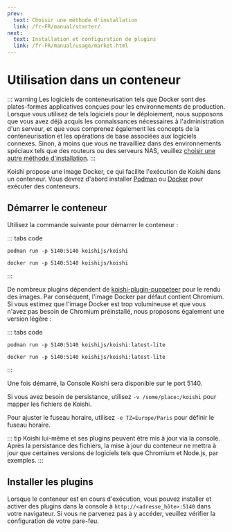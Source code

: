 ```yaml
---
prev:
  text: Choisir une méthode d'installation
  link: /fr-FR/manual/starter/
next:
  text: Installation et configuration de plugins
  link: /fr-FR/manual/usage/market.html
---
```


# Utilisation dans un conteneur

::: warning
Les logiciels de conteneurisation tels que Docker sont des plates-formes applicatives conçues pour les environnements de production. Lorsque vous utilisez de tels logiciels pour le déploiement, nous supposons que vous avez déjà acquis les connaissances nécessaires à l'administration d'un serveur, et que vous comprenez également les concepts de la conteneurisation et les opérations de base associées aux logiciels connexes. Sinon, à moins que vous ne travailliez dans des environnements spéciaux tels que des routeurs ou des serveurs NAS, veuillez [choisir une autre méthode d'installation](./index.md).
:::

Koishi propose une image Docker, ce qui facilite l'exécution de Koishi dans un conteneur. Vous devrez d'abord installer [Podman](https://podman.io) ou [Docker](https://www.docker.com) pour exécuter des conteneurs.

## Démarrer le conteneur

Utilisez la commande suivante pour démarrer le conteneur :

::: tabs code
```podman
podman run -p 5140:5140 koishijs/koishi
```
```docker
docker run -p 5140:5140 koishijs/koishi
```
:::

De nombreux plugins dépendent de [koishi-plugin-puppeteer](https://www.npmjs.com/package/koishi-plugin-puppeteer) pour le rendu des images. Par conséquent, l'image Docker par défaut contient Chromium. Si vous estimez que l'image Docker est trop volumineuse et que vous n'avez pas besoin de Chromium préinstallé, nous proposons également une version légère :

::: tabs code
```podman
podman run -p 5140:5140 koishijs/koishi:latest-lite
```
```docker
docker run -p 5140:5140 koishijs/koishi:latest-lite
```
:::

Une fois démarré, la Console Koishi sera disponible sur le port 5140.

Si vous avez besoin de persistance, utilisez `-v /some/place:/koishi` pour mapper les fichiers de Koishi.

Pour ajuster le fuseau horaire, utilisez `-e TZ=Europe/Paris` pour définir le fuseau horaire.

::: tip
Koishi lui-même et ses plugins peuvent être mis à jour via la console. Après la persistance des fichiers, la mise à jour du conteneur ne mettra à jour que certaines versions de logiciels tels que Chromium et Node.js, par exemples.
:::

## Installer les plugins

Lorsque le conteneur est en cours d'exécution, vous pouvez installer et activer des plugins dans la console à `http://<adresse_hôte>:5140` dans votre navigateur. Si vous ne parvenez pas à y accéder, veuillez vérifier la configuration de votre pare-feu.
